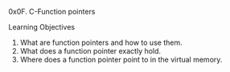 0x0F. C-Function pointers<br>

Learning Objectives<br>

1. What are function pointers and how to use them.<br>
2. What does a function pointer exactly hold.<br>
3. Where does a function pointer point to in the virtual memory.<br>
